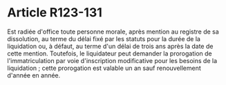 # Article R123-131

Est radiée d'office toute personne morale, après mention au registre de sa dissolution, au terme du délai fixé par les statuts pour la durée de la liquidation ou, à défaut, au terme d'un délai de trois ans après la date de cette mention.   Toutefois, le liquidateur peut demander la prorogation de l'immatriculation par voie d'inscription modificative pour les besoins de la liquidation ; cette prorogation est valable un an sauf renouvellement d'année en année.